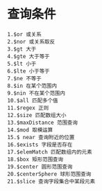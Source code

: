 # 查询条件  
    1.$or 或关系
    2.$nor 或关系取反
    3.$gt 大于
    4.$gte 大于等于
    5.$lt 小于
    6.$lte 小于等于
    7.$ne 不等于
    8.$in 在某个范围内
    9.$nin 不在某个范围内
    10.$all 匹配多个值
    11.$regex 正则
    12.$size 匹配数组大小
    13.$maxDistance 范围查询
    14.$mod 取模运算
    15.$ near 查询附近的位置
    16.$exists 字段是否存在
    17.$elemMatch 匹配数组内的元素
    18.$box 矩形范围查询
    19.$center 圆形范围查询
    20.$centerSphere 球形范围查询
    21.$slice 查询字段集合中某段元素